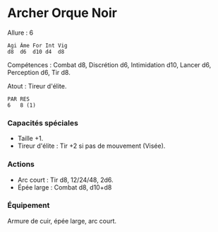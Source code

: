 
# Archer Orque Noir

Allure : 6

	Agi	Âme	For	Int	Vig
	d8	d6	d10	d4	d8

Compétences : Combat d8, Discrétion d6, Intimidation d10, Lancer d6, Perception d6, Tir d8.

Atout : Tireur d'élite.

	PAR	RES
	6	8 (1)

### Capacités spéciales
- Taille +1.
- Tireur d'élite : Tir +2 si pas de mouvement (Visée).

### Actions
- Arc court : Tir d8, 12/24/48, 2d6.
- Épée large : Combat d8, d10+d8

### Équipement
Armure de cuir, épée large, arc court.

